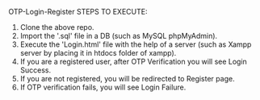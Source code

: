 OTP-Login-Register STEPS TO EXECUTE:

1. Clone the above repo.
2. Import the '.sql' file in a DB (such as MySQL phpMyAdmin).
3. Execute the 'Login.html' file with the help of a server (such as Xampp server by placing it in htdocs folder of xampp).
4. If you are a registered user, after OTP Verification you will see Login Success.
5. If you are not registered, you will be redirected to Register page.
6. If OTP verification fails, you will see Login Failure.
